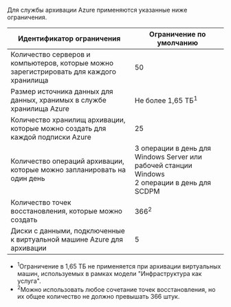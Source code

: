 Для службы архивации Azure применяются указанные ниже ограничения.

| Идентификатор ограничения | Ограничение по умолчанию |
|---|---|
|Количество серверов и компьютеров, которые можно зарегистрировать для каждого хранилища|50|
|Размер источника данных для данных, хранимых в службе хранилища Azure|Не более 1,65 ТБ<sup>1</sup>|
|Количество хранилищ архивации, которые можно создать для каждой подписки Azure|25|
|Количество операций архивации, которые можно запланировать на один день|3 операции в день для Windows Server или рабочей станции Windows <br/> 2 операции в день для SCDPM|
|Количество точек восстановления, которые можно создать|366<sup>2</sup>|
|Диски с данными, подключенные к виртуальной машине Azure для архивации|5|

- <sup>1</sup>Ограничение в 1,65 ТБ не применяется при архивации виртуальных машин, используемых в рамках модели "Инфраструктура как услуга".
- <sup>2</sup>Можно использовать любое сочетание точек восстановления, но их общее количество не должно превышать 366 штук.

<!---HONumber=July15_HO3-->
